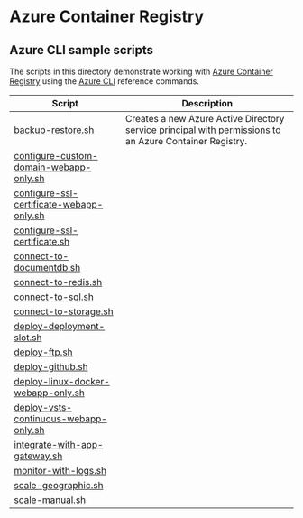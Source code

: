# Azure Container Registry

## Azure CLI sample scripts

The scripts in this directory demonstrate working with [Azure Container Registry][acr-home] using the [Azure CLI][azure-cli] reference commands.

| Script | Description |
| ------ | ----------- |
|[backup-restore.sh][cr-1]| Creates a new Azure Active Directory service principal with permissions to an Azure Container Registry. |
|[configure-custom-domain-webapp-only.sh][cr-2]| |
|[configure-ssl-certificate-webapp-only.sh][cr-3]| |
|[configure-ssl-certificate.sh][cr-4]| |
|[connect-to-documentdb.sh][cr-5]| |
|[connect-to-redis.sh][cr-6]| |
|[connect-to-sql.sh][cr-7]| |
|[connect-to-storage.sh][cr-8]| |
|[deploy-deployment-slot.sh][cr-9]| |
|[deploy-ftp.sh][cr-10]| |
|[deploy-github.sh][cr-11]| |
|[deploy-linux-docker-webapp-only.sh][cr-12]| |
|[deploy-vsts-continuous-webapp-only.sh][cr-13]| |
|[integrate-with-app-gateway.sh][cr-14]| |
|[monitor-with-logs.sh][cr-15]| |
|[scale-geographic.sh][cr-16]| |
|[scale-manual.sh][cr-17]| |

<!-- SCRIPTS -->
[cr-1]: ./backup-one-time-schedule-restore/backup-restore.sh
[cr-2]: ./configure-custom-domain/configure-custom-domain-webapp-only.sh
[cr-3]: ./configure-ssl-certificate/configure-ssl-certificate-webapp-only.sh
[cr-4]: ./configure-ssl-certificate/configure-ssl-certificate.sh
[cr-5]: ./connect-to-documentdb/connect-to-documentdb.sh
[cr-6]: ./connect-to-redis/connect-to-redis.sh
[cr-7]: ./connect-to-sql/connect-to-sql.sh
[cr-8]: ./connect-to-storage/connect-to-storage.sh
[cr-9]: ./deploy-deployment-slot/deploy-deployment-slot.sh
[cr-10]: ./deploy-ftp/deploy-ftp.sh
[cr-11]: ./deploy-github/deploy-github.sh
[cr-12]: ./deploy-linux-docker/deploy-linux-docker-webapp-only.sh
[cr-13]: ./deploy-vsts-continuous/deploy-vsts-continuous-webapp-only.sh
[cr-14]: ./integrate-with-app-gateway/integrate-with-app-gateway.sh
[cr-15]: ./monitor-with-logs/monitor-with-logs.sh
[cr-16]: ./scale-geographic/scale-geographic.sh
[cr-17]: ./scale-manual/scale-manual.sh

<!-- EXTERNAL -->
[acr-home]: https://azure.microsoft.com/services/container-registry/
[azure-cli]: https://learn.microsoft.com/en-us/cli/azure/
